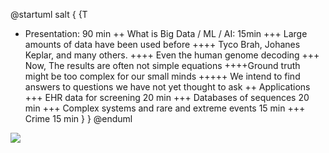 @startuml
salt
{
{T
 + Presentation: 90 min
 ++ What is Big Data / ML / AI: 15min
 +++ Large amounts of data have been used before
 ++++ Tyco Brah, Johanes Keplar, and many others.
 ++++ Even the human genome decoding
 +++ Now, The results are often not simple equations
 ++++Ground truth might be too complex for our small minds
 +++++ We intend to find answers to questions we have not yet thought to ask
 ++ Applications
 +++ EHR data for screening 20 min
 +++ Databases of sequences 20 min
 +++ Complex systems and rare and extreme events 15 min
 +++ Crime  15 min
 }
}
@enduml


![](https://en.wikipedia.org/wiki/File:Portr%C3%A4tt_av_Tycho_Brahe_-_Skoklosters_slott_-_90153.tif)




